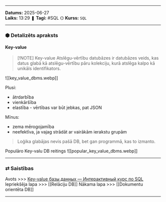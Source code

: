 ___
**Datums:** 2025-06-27   
**Laiks:** 13:29 
❚ **Tagi:** #SQL 
⌬ **Kurss:**  `SQL`

---
### ⬢ Detalizēts apraksts
#### Key-value

> [!NOTE] Key-value
> Atslēgu-vērtību datubāzes ir datubāzes veids, kas datus glabā kā atslēgu-vērtību pāru kolekciju, kurā atslēga kalpo kā unikāls identifikators.

![[key_value_dbms.webp]]

Plusi:
- ātrdarbība
- vienkāršība
- elastība - vērtības var būt jebkas, pat JSON

Mīnus:
- zema mērogojamība
- neefektīva, ja vajag strādāt ar vairākām ierakstu grupām

> Loģika glabājas nevis pašā DB, bet gan programmā, kas to izmanto.

Populāro Key-valu DB reitings
![[popular_key_value_dbms.webp]]

---
### ⇄ Saistības
Avots >>> [Key-value базы данных — Интерактивный курс по SQL](https://sql-academy.org/ru/guide/key-value-databases)
Iepriekšēja lapa >>> [[Relāciju DB]]
Nākama lapa >>> [[Dokumentu orientēta DB]]
___
